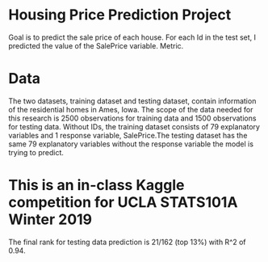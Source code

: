 # Housing Price Prediction Project
Goal is to predict the sale price of each house. For each Id in the test set, I predicted the value of the SalePrice variable. Metric.

# Data
The two datasets, training dataset and testing dataset, contain information of the residential homes in Ames, Iowa. The scope of the data needed for this research is 2500 observations for training data and 1500 observations for testing data. Without IDs, the training dataset consists of 79 explanatory variables and 1 response variable, ​SalePrice.​ The testing dataset has the same 79 explanatory variables without the response variable the model is trying to predict.

# This is an in-class Kaggle competition for UCLA STATS101A Winter 2019
The final rank for testing data prediction is 21/162 (top 13%) with R^2 of 0.94.
